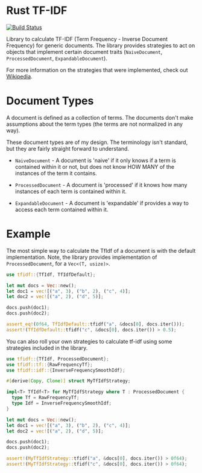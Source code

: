 # Rust TF-IDF

[![Build Status](https://travis-ci.org/ferristseng/rust-tfidf.svg?branch=master)](https://travis-ci.org/ferristseng/rust-punkt)

Library to calculate TF-IDF (Term Frequency - Inverse Document Frequency)
for generic documents. The library provides strategies to act on objects 
that implement certain document traits (`NaiveDocument`, `ProcessedDocument`,
`ExpandableDocument`).

For more information on the strategies that were implemented, check out 
[Wikipedia](http://en.wikipedia.org/wiki/Tf%E2%80%93idf).

# Document Types

A document is defined as a collection of terms. The documents don't make 
assumptions about the term types (the terms are not normalized in any way).

These document types are of my design. The terminology isn't standard, but 
they are fairly straight forward to understand.

  * `NaiveDocument` - A document is 'naive' if it only knows if a term is 
    contained within it or not, but does not know HOW MANY of the instances 
    of the term it contains.

  * `ProcessedDocument` - A document is 'processed' if it knows how many 
    instances of each term is contained within it.

  * `ExpandableDocument` - A document is 'expandable' if provides a way to 
    access each term contained within it.

# Example

The most simple way to calculate the TfIdf of a document is with the default 
implementation. Note, the library provides implementation of 
`ProcessedDocument`, for a `Vec<(T, usize)>`.

```rust
use tfidf::{TfIdf, TfIdfDefault};

let mut docs = Vec::new();
let doc1 = vec![("a", 3), ("b", 2), ("c", 4)];
let doc2 = vec![("a", 2), ("d", 5)];

docs.push(doc1);
docs.push(doc2);

assert_eq!(0f64, TfIdfDefault::tfidf("a", &docs[0], docs.iter()));
assert!(TfIdfDefault::tfidf("c", &docs[0], docs.iter()) > 0.5);
```

You can also roll your own strategies to calculate tf-idf using some strategies
included in the library. 

```rust
use tfidf::{TfIdf, ProcessedDocument};
use tfidf::tf::{RawFrequencyTf};
use tfidf::idf::{InverseFrequencySmoothIdf};

#[derive(Copy, Clone)] struct MyTfIdfStrategy;

impl<T> TfIdf<T> for MyTfIdfStrategy where T : ProcessedDocument {
  type Tf = RawFrequencyTf;
  type Idf = InverseFrequencySmoothIdf; 
}

let mut docs = Vec::new();
let doc1 = vec![("a", 3), ("b", 2), ("c", 4)];
let doc2 = vec![("a", 2), ("d", 5)];

docs.push(doc1);
docs.push(doc2);

assert!(MyTfIdfStrategy::tfidf("a", &docs[0], docs.iter()) > 0f64);
assert!(MyTfIdfStrategy::tfidf("c", &docs[0], docs.iter()) > 0f64);
```